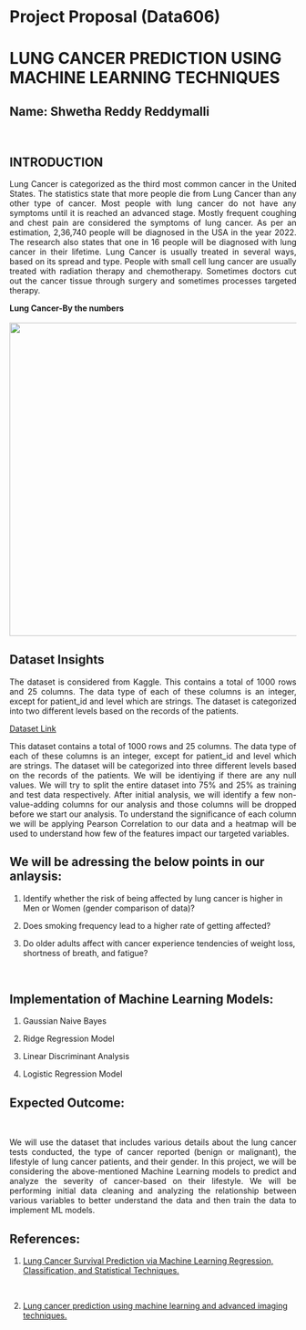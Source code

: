 # Project Proposal (Data606)

# LUNG CANCER PREDICTION USING MACHINE LEARNING TECHNIQUES

## Name: Shwetha Reddy Reddymalli
<br />

## INTRODUCTION

<p align='justify'>Lung Cancer is categorized as the third most common cancer in the United States. The statistics state that more people die from Lung Cancer than any other type of cancer. Most people with lung cancer do not have any symptoms until it is reached an advanced stage. Mostly frequent coughing and chest pain are considered the symptoms of lung cancer. As per an estimation, 2,36,740 people will be diagnosed in the USA in the year 2022. The research also states that one in 16 people will be diagnosed with lung cancer in their lifetime. Lung Cancer is usually treated in several ways, based on its spread and type. People with small cell lung cancer are usually treated with radiation therapy and chemotherapy. Sometimes doctors cut out the cancer tissue through surgery and sometimes processes targeted therapy.
<br />

**Lung Cancer-By the numbers** 
<br />
<br />
<img src="https://images.ctfassets.net/yixw23k2v6vo/1OP4r4gfD87wjbCf4KjLOr/a4a306da0ed8380f3bdba2bf6979a578/LUNG_INFO_stats.png?fit=thumb&w=1648&h=928" width="550"/>
<br />

## Dataset Insights

<p align='justify'>The dataset is considered from Kaggle. This contains a total of 1000 rows and 25 columns. The data type of each of these columns is an integer, except for patient_id and level which are strings. The dataset is categorized into two different levels based on the records of the patients.
<br />

[Dataset Link](https://www.kaggle.com/datasets/rishidamarla/cancer-patients-data?select=cancer+patient+data+sets.xlsx)
<br />

<p align='justify'>This dataset contains a total of 1000 rows and 25 columns. The data type of each of these columns is an integer, except for patient_id and level which are strings. The dataset will be categorized into three different levels based on the records of the patients. We will be identiying if there are any null values. We will try to split the entire dataset into 75% and 25% as training and test data respectively. After initial analysis, we will identify a few non-value-adding columns for our analysis and those columns will be dropped before we start our analysis. To understand the significance of each column we will be applying Pearson Correlation to our data and a heatmap will be used to understand how few of the features impact our targeted variables. 
<br />

## We will be adressing the below points in our anlaysis:

1. Identify whether the risk of being affected by lung cancer is higher in Men or Women (gender comparison of data)?

2. Does smoking frequency lead to a higher rate of getting affected?

3. Do older adults affect with cancer experience tendencies of weight loss, shortness of breath, and fatigue?
<br />

## Implementation of Machine Learning Models:

1. Gaussian Naive Bayes

2. Ridge Regression Model

3. Linear Discriminant Analysis

4. Logistic Regression Model

 ## Expected Outcome:
<br />

 <p align='justify'>We will use the dataset that includes various details about the lung cancer tests conducted, the type of cancer reported (benign or malignant), the lifestyle of lung cancer patients, and their gender. In this project, we will be considering the above-mentioned Machine Learning models to predict and analyze the severity of cancer-based on their lifestyle. We will be performing initial data cleaning and analyzing the relationship between various variables to better understand the data and then train the data to implement ML models.
<br />

  ## References:

  1. [Lung Cancer Survival Prediction via Machine Learning Regression, Classification, and Statistical Techniques. ](https://www.ncbi.nlm.nih.gov/pmc/articles/PMC6634305/#:~:text=Studies%20have%20evaluated%20lung%20cancer%20patient%20survival%20by,%5D%2C%20and%20ensemble%20clustering-based%20approaches%20%5B%206%20%5D.)
<br />

2. [Lung cancer prediction using machine learning and advanced imaging techniques. ](https://pubmed.ncbi.nlm.nih.gov/30050768/)

